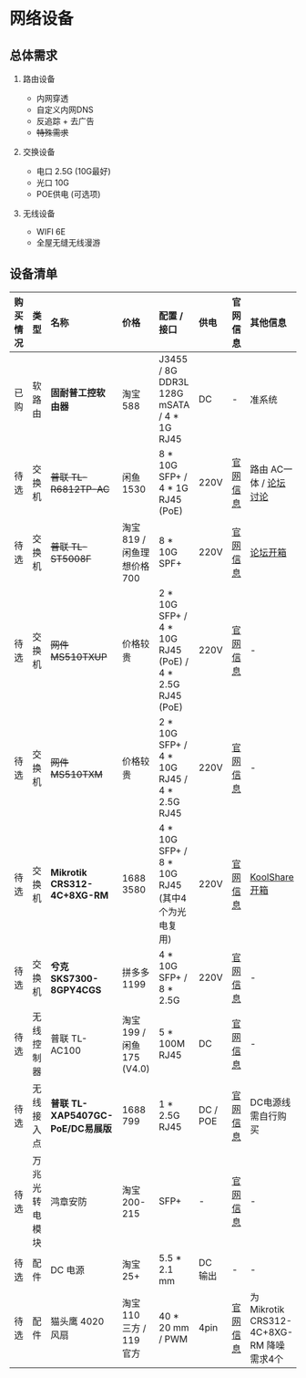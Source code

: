 # 网络设备

## 总体需求

1. 路由设备
   - 内网穿透
   - 自定义内网DNS
   - 反追踪 + 去广告
   - ~~特殊需求~~

2. 交换设备
   - 电口 2.5G (10G最好)
   - 光口 10G
   - POE供电 (可选项)

3. 无线设备
   - WIFI 6E
   - 全屋无缝无线漫游

## 设备清单

| 购买情况 | 类型           | 名称                               | 价格                        | 配置 / 接口                                             | 供电     | 官网信息                                                                               | 其他信息                                                                   |
| :------- | :------------- | :--------------------------------- | :-------------------------- | :------------------------------------------------------ | :------- | :------------------------------------------------------------------------------------- | :------------------------------------------------------------------------- |
| 已购     | 软路由         | **固耐普工控软由器**               | 淘宝 588                    | J3455 / 8G DDR3L<br>128G mSATA / 4 * 1G RJ45            | DC       | -                                                                                      | 准系统                                                                     |
| 待选     | 交换机         | ~~普联 TL-R6812TP-AC~~             | 闲鱼 1530                   | 8 * 10G SFP+ / 4 * 1G RJ45 (PoE)                        | 220V     | [官网信息](https://www.tp-link.com.cn/product_1974.html)                               | 路由 AC一体 / [论坛讨论](https://www.chiphell.com/thread-2350359-1-1.html) |
| 待选     | 交换机         | ~~普联 TL-ST5008F~~                | 淘宝 819 / 闲鱼理想价格 700 | 8 * 10G SPF+                                            | 220V     | [官网信息](https://www.tp-link.com.cn/product_1649.html)                               | [论坛开箱](https://www.chiphell.com/thread-2244916-1-1.html)               |
| 待选     | 交换机         | ~~网件 MS510TXUP~~                 | 价格较贵                    | 2 * 10G SFP+ / 4 * 10G RJ45 (PoE) / 4 * 2.5G RJ45 (PoE) | 220V     | [官网信息](https://www.netgear.com.cn/business/products/switches/smart/ms510txup.aspx) | -                                                                          |
| 待选     | 交换机         | ~~网件 MS510TXM~~                  | 价格较贵                    | 2 * 10G SFP+ / 4 * 10G RJ45 / 4 * 2.5G RJ45             | 220V     | [官网信息](https://www.netgear.com.cn/business/products/switches/smart/MS510txm.aspx)  | -                                                                          |
| 待选     | 交换机         | **Mikrotik CRS312-4C+8XG-RM**      | 1688 3580                   | 4 * 10G SFP+ / 8 * 10G RJ45 (其中4个为光电复用)         | 220V     | [官网信息](https://mikrotik.com/product/crs312_4c_8xg_rm)                              | [KoolShare开箱](https://www.koolcenter.com/thread/176287)                  |
| 待选     | 交换机         | **兮克 SKS7300-8GPY4CGS**          | 拼多多 1199                 | 4 * 10G SFP+ / 8 * 2.5G                                 | 220V     | [官网信息](https://www.seekswan.com/xksupport/Sks7300.htm)                             | -                                                                          |
| 待选     | 无线控制器     | 普联 TL-AC100                      | 淘宝 199 / 闲鱼 175 (V4.0)  | 5 * 100M RJ45                                           | DC       | [官网信息](https://www.tp-link.com.cn/product_347.html)                                | -                                                                          |
| 待选     | 无线接入点     | **普联 TL-XAP5407GC-PoE/DC易展版** | 1688 799                    | 1 * 2.5G RJ45                                           | DC / POE | [官网信息](https://www.tp-link.com.cn/product_1846.html)                               | DC电源线需自行购买                                                         |
| 待选     | 万兆光转电模块 | 鸿章安防                           | 淘宝 200-215                | SFP+                                                    | -        | [官网信息](http://www.fangyuhe.com/product/10g/20211001/11.html)                       | -                                                                          |
| 待选     | 配件           | DC 电源                            | 淘宝 25+                    | 5.5 * 2.1 mm                                            | DC 输出  | -                                                                                      | -                                                                          |
| 待选     | 配件           | 猫头鹰 4020风扇                    | 淘宝 110 三方 / 119 官方    | 40 * 20 mm / PWM                                        | 4pin     | [官网信息](https://noctua.at/cn/nf-a4x20-pwm)                                          | 为 Mikrotik CRS312-4C+8XG-RM 降噪 需求4个                                  |
